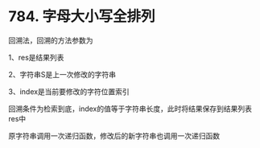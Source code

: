 # 784. 字母大小写全排列

回溯法，回溯的方法参数为

1、res是结果列表

2、字符串S是上一次修改的字符串

3、index是当前要修改的字符位置索引

回溯条件为检索到底，index的值等于字符串长度，此时将结果保存到结果列表res中

原字符串调用一次递归函数，修改后的新字符串也调用一次递归函数
